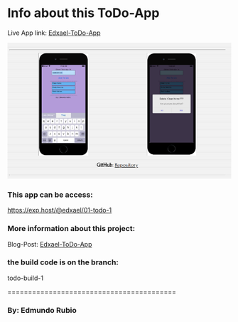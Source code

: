 
# Info about this ToDo-App

Live App link: [Edxael-ToDo-App](https://exp.host/@edxael/01-todo-1)

![Screen Shoot](/img/sc01.png)

### This app can be access: 
https://exp.host/@edxael/01-todo-1


### More information about this project: 
Blog-Post: [Edxael-ToDo-App](http://blog.mycode.website/let-react-native-first-app-return-todo-app/)

### the build code is on the branch: 
todo-build-1



=========================================
### By: Edmundo Rubio